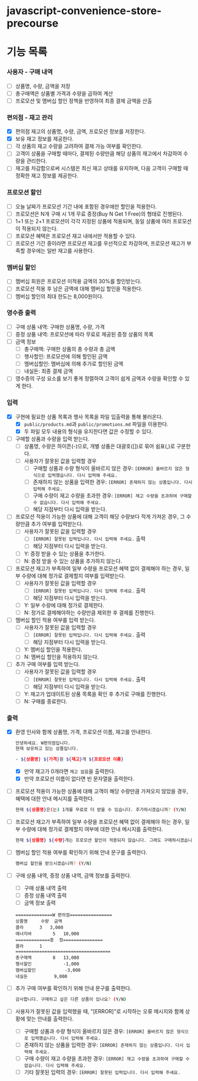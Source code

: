 # javascript-convenience-store-precourse

# 기능 목록
### 사용자 - 구매 내역

- [ ]  상품명, 수량, 금액을 저장
- [ ]  총구매액은 상품별 가격과 수량을 곱하여 계산
- [ ]  프로모션 및 멤버십 할인 정책을 반영하여 최종 결제 금액을 산출

### **편의점 - 재고 관리**

- [x]  편의점 재고의 상품명, 수량, 금액, 프로모션 정보를 저장한다.
- [x]  보유 재고 정보를 제공한다.
- [ ]  각 상품의 재고 수량을 고려하여 결제 가능 여부를 확인한다.
- [ ]  고객이 상품을 구매할 때마다, 결제된 수량만큼 해당 상품의 재고에서 차감하여 수량을 관리한다.
- [ ]  재고를 차감함으로써 시스템은 최신 재고 상태를 유지하며, 다음 고객이 구매할 때 정확한 재고 정보를 제공한다.

### **프로모션 할인**

- [ ]  오늘 날짜가 프로모션 기간 내에 포함된 경우에만 할인을 적용한다.
- [ ]  프로모션은 N개 구매 시 1개 무료 증정(Buy N Get 1 Free)의 형태로 진행된다.
- [ ]  1+1 또는 2+1 프로모션이 각각 지정된 상품에 적용되며, 동일 상품에 여러 프로모션이 적용되지 않는다.
- [ ]  프로모션 혜택은 프로모션 재고 내에서만 적용할 수 있다.
- [ ]  프로모션 기간 중이라면 프로모션 재고를 우선적으로 차감하며, 프로모션 재고가 부족할 경우에는 일반 재고를 사용한다.

### **멤버십 할인**

- [ ]  멤버십 회원은 프로모션 미적용 금액의 30%를 할인받는다.
- [ ]  프로모션 적용 후 남은 금액에 대해 멤버십 할인을 적용한다.
- [ ]  멤버십 할인의 최대 한도는 8,000원이다.

### **영수증 출력**

- [ ]  구매 상품 내역: 구매한 상품명, 수량, 가격
- [ ]  증정 상품 내역: 프로모션에 따라 무료로 제공된 증정 상품의 목록
- [ ]  금액 정보
    - [ ]  총구매액: 구매한 상품의 총 수량과 총 금액
    - [ ]  행사할인: 프로모션에 의해 할인된 금액
    - [ ]  멤버십할인: 멤버십에 의해 추가로 할인된 금액
    - [ ]  내실돈: 최종 결제 금액
- [ ]  영수증의 구성 요소를 보기 좋게 정렬하여 고객이 쉽게 금액과 수량을 확인할 수 있게 한다.

### **입력**

- [x]  구현에 필요한 상품 목록과 행사 목록을 파일 입출력을 통해 불러온다.
    - [x]  `public/products.md`과 `public/promotions.md` 파일을 이용한다.
    - [x]  두 파일 모두 내용의 형식을 유지한다면 값은 수정할 수 있다.
- [ ]  구매할 상품과 수량을 입력 받는다.
    - [ ]  상품명, 수량은 하이픈(-)으로, 개별 상품은 대괄호([])로 묶어 쉼표(,)로 구분한다.
    - [ ]  사용자가 잘못된 값을 입력할 경우
        - [ ]  구매할 상품과 수량 형식이 올바르지 않은 경우: `[ERROR] 올바르지 않은 형식으로 입력했습니다. 다시 입력해 주세요.`
        - [ ]  존재하지 않는 상품을 입력한 경우: `[ERROR] 존재하지 않는 상품입니다. 다시 입력해 주세요.`
        - [ ]  구매 수량이 재고 수량을 초과한 경우: `[ERROR] 재고 수량을 초과하여 구매할 수 없습니다. 다시 입력해 주세요.`
        - [ ]  해당 지점부터 다시 입력을 받는다.
- [ ]  프로모션 적용이 가능한 상품에 대해 고객이 해당 수량보다 적게 가져온 경우, 그 수량만큼 추가 여부를 입력받는다.
    - [ ]  사용자가 잘못된 값을 입력할 경우
        - [ ]  `[ERROR] 잘못된 입력입니다. 다시 입력해 주세요.` 출력
        - [ ]  해당 지점부터 다시 입력을 받는다.
    - [ ]  Y: 증정 받을 수 있는 상품을 추가한다.
    - [ ]  N: 증정 받을 수 있는 상품을 추가하지 않는다.
- [ ]  프로모션 재고가 부족하여 일부 수량을 프로모션 혜택 없이 결제해야 하는 경우, 일부 수량에 대해 정가로 결제할지 여부를 입력받는다.
    - [ ]  사용자가 잘못된 값을 입력할 경우
        - [ ]  `[ERROR] 잘못된 입력입니다. 다시 입력해 주세요.` 출력
        - [ ]  해당 지점부터 다시 입력을 받는다.
    - [ ]  Y: 일부 수량에 대해 정가로 결제한다.
    - [ ]  N: 정가로 결제해야하는 수량만큼 제외한 후 결제를 진행한다.
- [ ]  멤버십 할인 적용 여부를 입력 받는다.
    - [ ]  사용자가 잘못된 값을 입력할 경우
        - [ ]  `[ERROR] 잘못된 입력입니다. 다시 입력해 주세요.` 출력
        - [ ]  해당 지점부터 다시 입력을 받는다.
    - [ ]  Y: 멤버십 할인을 적용한다.
    - [ ]  N: 멤버십 할인을 적용하지 않는다.
- [ ]  추가 구매 여부를 입력 받는다.
    - [ ]  사용자가 잘못된 값을 입력할 경우
        - [ ]  `[ERROR] 잘못된 입력입니다. 다시 입력해 주세요.` 출력
        - [ ]  해당 지점부터 다시 입력을 받는다.
    - [ ]  Y: 재고가 업데이트된 상품 목록을 확인 후 추가로 구매를 진행한다.
    - [ ]  N: 구매를 종료한다.

### **출력**

- [x]  환영 인사와 함께 상품명, 가격, 프로모션 이름, 재고를 안내한다.
    
    ```bash
    안녕하세요. W편의점입니다.
    현재 보유하고 있는 상품입니다.
    
    - ${상품명} ${가격}원 ${재고}개 ${프로모션 이름}
    ```
    
    - [x]  만약 재고가 0개라면 `재고 없음`을 출력한다.
    - [x]  만약 프로모션 이름이 없다면 빈 문자열을 출력한다.
- [ ]  프로모션 적용이 가능한 상품에 대해 고객이 해당 수량만큼 가져오지 않았을 경우, 혜택에 대한 안내 메시지를 출력한다.
    
    ```bash
    현재 ${상품명}은(는) 1개를 무료로 더 받을 수 있습니다. 추가하시겠습니까? (Y/N)
    ```
    
- [ ]  프로모션 재고가 부족하여 일부 수량을 프로모션 혜택 없이 결제해야 하는 경우, 일부 수량에 대해 정가로 결제할지 여부에 대한 안내 메시지를 출력한다.
    
    ```bash
    현재 ${상품명} ${수량}개는 프로모션 할인이 적용되지 않습니다. 그래도 구매하시겠습니까? (Y/N)
    ```
    
- [ ]  멤버십 할인 적용 여부를 확인하기 위해 안내 문구를 출력한다.
    
    ```bash
    멤버십 할인을 받으시겠습니까? (Y/N)
    ```
    
- [ ]  구매 상품 내역, 증정 상품 내역, 금액 정보를 출력한다.
    - [ ]  구매 상품 내역 출력
    - [ ]  증정 상품 내역 출력
    - [ ]  금액 정보 출력
    
    ```
    ==============W 편의점================
    상품명		수량	금액
    콜라		3 	3,000
    에너지바 		5 	10,000
    =============증	정===============
    콜라		1
    ====================================
    총구매액		8	13,000
    행사할인			-1,000
    멤버십할인			-3,000
    내실돈			 9,000
    
    ```
    
- [ ]  추가 구매 여부를 확인하기 위해 안내 문구를 출력한다.
    
    ```bash
    감사합니다. 구매하고 싶은 다른 상품이 있나요? (Y/N)
    ```
    
- [ ]  사용자가 잘못된 값을 입력했을 때, "[ERROR]"로 시작하는 오류 메시지와 함께 상황에 맞는 안내를 출력한다.
    - [ ]  구매할 상품과 수량 형식이 올바르지 않은 경우: `[ERROR] 올바르지 않은 형식으로 입력했습니다. 다시 입력해 주세요.`
    - [ ]  존재하지 않는 상품을 입력한 경우: `[ERROR] 존재하지 않는 상품입니다. 다시 입력해 주세요.`
    - [ ]  구매 수량이 재고 수량을 초과한 경우: `[ERROR] 재고 수량을 초과하여 구매할 수 없습니다. 다시 입력해 주세요.`
    - [ ]  기타 잘못된 입력의 경우: `[ERROR] 잘못된 입력입니다. 다시 입력해 주세요.`